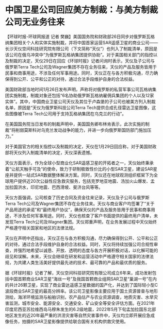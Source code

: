 # 中国卫星公司回应美方制裁：与美方制裁公司无业务往来

【环球时报-环球网报道 记者
樊巍】美国国务院和财政部26日同步对俄罗斯瓦格纳集团相关个人和实体实施制裁，并将中国首家运营SAR遥感卫星的商业公司——长沙天仪空间科技研究院有限公司（下文简称“天仪”）也列入了制裁清单，原因是该公司在俄乌冲突中“为俄罗斯瓦格纳集团提供协助”。对于美国相关部门的指控以及制裁的决定，天仪29日在回应《环球时报》记者问询时表示，天仪及子公司与俄罗斯Terra
Tech公司及Wagner集团不存在业务往来，天仪的产品及服务皆用于民事和商事用途，不涉及任何军事用途。同时，天仪正在与各方积极沟通，尽力确保得到公开、公平和公正的对待，通过合法手段维护自身的合法权益。

美国财政部当地时间1月26日发布声明，声称将对俄罗斯的私营军事公司瓦格纳集团实施制裁，制裁对象还包括“6名协助俄罗斯瓦格纳雇佣兵集团的个人以及12家实体”。其中，中国商业卫星公司天仪及其位于卢森堡的子公司也被美方列入制裁名单，原因是“天仪为俄罗斯科技公司Terra
Tech提供合成孔径雷达卫星图像，这些图像被Terra Tech公司用于支持瓦格纳集团在乌克兰的行动”。

在美国国务院当日发布的制裁声明中，美国国务卿布林肯表示，此次实施的制裁“将削弱莫斯科对乌克兰发动战争的能力，并进一步向俄罗斯国防部门施加压力。”

对于美国官方的相关指控以及制裁的决定，天仪在1月29日回应称，对于美国财政部将天仪列入制裁清单的决定，天仪深表遗憾。

天仪方面表示，作为全球小型商业化SAR遥感卫星的开拓者之一，天仪始终秉承着“让航天触手可及”的使命，致力于研制极致性价比的小型SAR卫星，建设SAR星座并提供一站式SAR数据整体解决方案。同时，天仪还在地球观测组织框架下为全球用户提供近20次公益性应急救灾服务，包括克罗地亚地震、汤加火山爆发、孟加拉国洪水，印尼地震、巴西滑坡、斐济台风等等。

天仪方面强调，公司核查了历史合同及资金往来记录，天仪及子公司与俄罗斯Terra
Tech公司及Wagner集团不存在业务往来。天仪与商业客户均签署了“关于产品用途的承诺”和“最终用户协议”，确保天仪的产品及服务皆用于民事和商事用途，不涉及任何军事用途。同时，天仪也核查了客户书面提供的最终用户清单，未发现Terra
Tech公司及Wagner集团。天仪郑重声明，在业务发展过程中天仪始终严格遵守相关国家和地区的法律法规。

天仪在声明中还指出，天仪正在与各方积极沟通，尽力确保得到公开、公平和公正的对待，通过合法手段维护自身的合法权益。同时，天仪将持续加强公司合规性审查，并强烈地希望以诚恳、开放、透明的态度与各方开展积极对话，以化解可能的歧见和误解。未来，天仪会继续在研发和运营活动中严格遵守相关国家的法律法规，为共建人类生活美好提供最先进的技术、最可靠的产品和最优质的服务。

据《环球时报》记者了解，天仪空间科技研究院有限公司成立6年来，成功发射包括中国首颗商业SAR卫星“海丝一号”及我国首颗商业组网SAR卫星“巢湖一号”在内的共计26颗卫星，实现了商业雷达遥感卫星数据的国产化，并达到了国际轻小型C波段商业SAR卫星的最高分辨率。该公司卫星影像主要应用于国土资源普查与地形测绘，海洋环境监测与船舶识别，农产品估产与农业资源调查，地质灾害、水旱灾害监测，城市安全、能源安全、交通安全、矿山安全等安全评估方面。在2021年印度尼西亚苏拉维西岛马穆朱发生的6.2级地震，2022年5月下旬孟加拉国东北部地区发生的近20年最严重的洪涝灾害等自然灾害事件中，天仪均立即开展应急成像任务，拍摄的SAR卫星影像提供给联合国有关机构供救灾使用。

